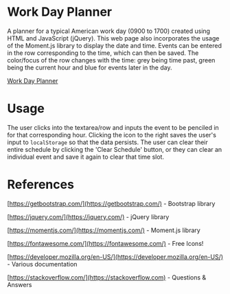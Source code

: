 # Work Day Planner
A planner for a typical American work day (0900 to 1700) created using HTML and JavaScript (jQuery). This web page also incorporates the usage of the Moment.js library to display the date and time. Events can be entered in the row corresponding to the time, which can then be saved. The color/focus of the row changes with the time: grey being time past, green being the current hour and blue for events later in the day.

[Work Day Planner](https://twopcz.github.io/HW-5/)

# Usage
The user clicks into the textarea/row and inputs the event to be penciled in for that corresponding hour. Clicking the icon to the right saves the user's input to `localStorage` so that the data persists. The user can clear their entire schedule by clicking the 'Clear Schedule' button, or they can clear an individual event and save it again to clear that time slot.

# References
[https://getbootstrap.com/](https://getbootstrap.com/) - Bootstrap library

[https://jquery.com/](https://jquery.com/) - jQuery library

[https://momentjs.com/](https://momentjs.com/) - Moment.js library

[https://fontawesome.com/](https://fontawesome.com/) - Free Icons!

[https://developer.mozilla.org/en-US/](https://developer.mozilla.org/en-US/) - Various documentation

[https://stackoverflow.com/](https://stackoverflow.com) - Questions & Answers
